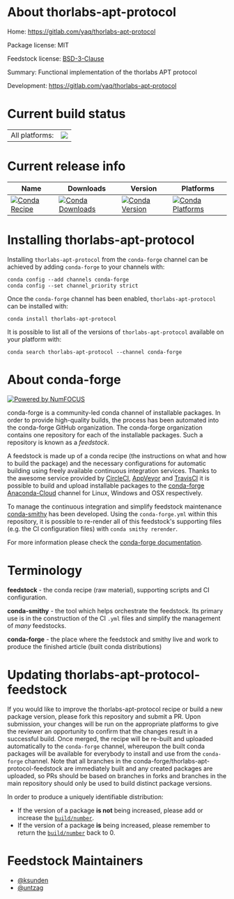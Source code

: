 About thorlabs-apt-protocol
===========================

Home: https://gitlab.com/yaq/thorlabs-apt-protocol

Package license: MIT

Feedstock license: [BSD-3-Clause](https://github.com/conda-forge/thorlabs-apt-protocol-feedstock/blob/master/LICENSE.txt)

Summary: Functional implementation of the thorlabs APT protocol

Development: https://gitlab.com/yaq/thorlabs-apt-protocol

Current build status
====================


<table><tr><td>All platforms:</td>
    <td>
      <a href="https://dev.azure.com/conda-forge/feedstock-builds/_build/latest?definitionId=10389&branchName=master">
        <img src="https://dev.azure.com/conda-forge/feedstock-builds/_apis/build/status/thorlabs-apt-protocol-feedstock?branchName=master">
      </a>
    </td>
  </tr>
</table>

Current release info
====================

| Name | Downloads | Version | Platforms |
| --- | --- | --- | --- |
| [![Conda Recipe](https://img.shields.io/badge/recipe-thorlabs--apt--protocol-green.svg)](https://anaconda.org/conda-forge/thorlabs-apt-protocol) | [![Conda Downloads](https://img.shields.io/conda/dn/conda-forge/thorlabs-apt-protocol.svg)](https://anaconda.org/conda-forge/thorlabs-apt-protocol) | [![Conda Version](https://img.shields.io/conda/vn/conda-forge/thorlabs-apt-protocol.svg)](https://anaconda.org/conda-forge/thorlabs-apt-protocol) | [![Conda Platforms](https://img.shields.io/conda/pn/conda-forge/thorlabs-apt-protocol.svg)](https://anaconda.org/conda-forge/thorlabs-apt-protocol) |

Installing thorlabs-apt-protocol
================================

Installing `thorlabs-apt-protocol` from the `conda-forge` channel can be achieved by adding `conda-forge` to your channels with:

```
conda config --add channels conda-forge
conda config --set channel_priority strict
```

Once the `conda-forge` channel has been enabled, `thorlabs-apt-protocol` can be installed with:

```
conda install thorlabs-apt-protocol
```

It is possible to list all of the versions of `thorlabs-apt-protocol` available on your platform with:

```
conda search thorlabs-apt-protocol --channel conda-forge
```


About conda-forge
=================

[![Powered by NumFOCUS](https://img.shields.io/badge/powered%20by-NumFOCUS-orange.svg?style=flat&colorA=E1523D&colorB=007D8A)](http://numfocus.org)

conda-forge is a community-led conda channel of installable packages.
In order to provide high-quality builds, the process has been automated into the
conda-forge GitHub organization. The conda-forge organization contains one repository
for each of the installable packages. Such a repository is known as a *feedstock*.

A feedstock is made up of a conda recipe (the instructions on what and how to build
the package) and the necessary configurations for automatic building using freely
available continuous integration services. Thanks to the awesome service provided by
[CircleCI](https://circleci.com/), [AppVeyor](https://www.appveyor.com/)
and [TravisCI](https://travis-ci.com/) it is possible to build and upload installable
packages to the [conda-forge](https://anaconda.org/conda-forge)
[Anaconda-Cloud](https://anaconda.org/) channel for Linux, Windows and OSX respectively.

To manage the continuous integration and simplify feedstock maintenance
[conda-smithy](https://github.com/conda-forge/conda-smithy) has been developed.
Using the ``conda-forge.yml`` within this repository, it is possible to re-render all of
this feedstock's supporting files (e.g. the CI configuration files) with ``conda smithy rerender``.

For more information please check the [conda-forge documentation](https://conda-forge.org/docs/).

Terminology
===========

**feedstock** - the conda recipe (raw material), supporting scripts and CI configuration.

**conda-smithy** - the tool which helps orchestrate the feedstock.
                   Its primary use is in the construction of the CI ``.yml`` files
                   and simplify the management of *many* feedstocks.

**conda-forge** - the place where the feedstock and smithy live and work to
                  produce the finished article (built conda distributions)


Updating thorlabs-apt-protocol-feedstock
========================================

If you would like to improve the thorlabs-apt-protocol recipe or build a new
package version, please fork this repository and submit a PR. Upon submission,
your changes will be run on the appropriate platforms to give the reviewer an
opportunity to confirm that the changes result in a successful build. Once
merged, the recipe will be re-built and uploaded automatically to the
`conda-forge` channel, whereupon the built conda packages will be available for
everybody to install and use from the `conda-forge` channel.
Note that all branches in the conda-forge/thorlabs-apt-protocol-feedstock are
immediately built and any created packages are uploaded, so PRs should be based
on branches in forks and branches in the main repository should only be used to
build distinct package versions.

In order to produce a uniquely identifiable distribution:
 * If the version of a package **is not** being increased, please add or increase
   the [``build/number``](https://docs.conda.io/projects/conda-build/en/latest/resources/define-metadata.html#build-number-and-string).
 * If the version of a package **is** being increased, please remember to return
   the [``build/number``](https://docs.conda.io/projects/conda-build/en/latest/resources/define-metadata.html#build-number-and-string)
   back to 0.

Feedstock Maintainers
=====================

* [@ksunden](https://github.com/ksunden/)
* [@untzag](https://github.com/untzag/)

